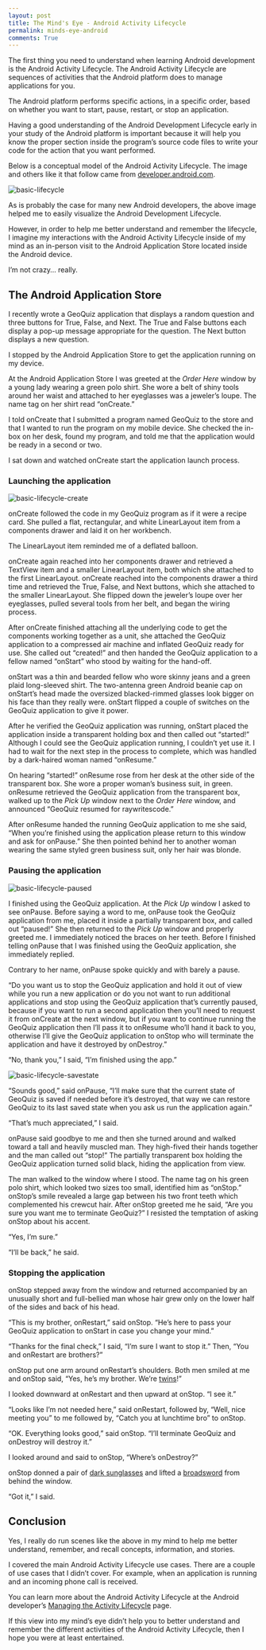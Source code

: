 ```yaml
---
layout: post
title: The Mind's Eye - Android Activity Lifecycle 
permalink: minds-eye-android
comments: True
---
```


The first thing you need to understand when learning Android development is the Android Activity Lifecycle. The Android Activity Lifecycle are sequences of activities that the Android platform does to manage applications for you. 

The Android platform performs specific actions, in a specific order, based on whether you want to start, pause, restart, or stop an application. 

Having a good understanding of the Android Development Lifecycle early in your study of the Android platform is important because it will help you know the proper section inside the program’s source code files to write your code for the action that you want performed.

Below is a conceptual model of the Android Activity Lifecycle. The image and others like it that follow came from [developer.android.com](http://developer.android.com/training/basics/activity-lifecycle/starting.html#lifecycle-states).

![basic-lifecycle](/images/basic-lifecycle.png)

As is probably the case for many new Android developers, the above image helped me to easily visualize the Android Development Lifecycle. 

However, in order to help me better understand and remember the lifecycle, I imagine my interactions with the Android Activity Lifecycle inside of my mind as an in-person visit to the Android Application Store located inside the Android device.

I’m not crazy… really.

## The Android Application Store

I recently wrote a GeoQuiz application that displays a random question and three buttons for True, False, and Next. The True and False buttons each display a pop-up message appropriate for the question. The Next button displays a new question. 

I stopped by the Android Application Store to get the application running on my device.

At the Android Application Store I was greeted at the *Order Here* window by a young lady wearing a green polo shirt. She wore a belt of shiny tools around her waist and attached to her eyeglasses was a jeweler’s loupe.  The name tag on her shirt read “onCreate.” 

I told onCreate that I submitted a program named GeoQuiz to the store and that I wanted to run the program on my mobile device. She checked the in-box on her desk, found my program, and told me that the application would be ready in a second or two.

I sat down and watched onCreate start the application launch process.

### Launching the application

![basic-lifecycle-create](/images/basic-lifecycle-create.png)

onCreate followed the code in my GeoQuiz program as if it were a recipe card. She pulled a flat, rectangular, and white LinearLayout item from a components drawer and laid it on her workbench.  

The LinearLayout item reminded me of a deflated balloon.  

onCreate again reached into her components drawer and retrieved a TextView item and a smaller LinearLayout item, both which she attached to the first LinearLayout. onCreate reached into the components drawer a third time and retrieved the True, False, and Next buttons, which she attached to the smaller LinearLayout. She flipped down the jeweler’s loupe over her eyeglasses, pulled several tools from her belt, and began the wiring process. 

After onCreate finished attaching all the underlying code to get the components working together as a unit, she attached the GeoQuiz application to a compressed air machine and inflated GeoQuiz ready for use. She called out “created!” and then handed the GeoQuiz application to a fellow named “onStart” who stood by waiting for the hand-off.

onStart was a thin and bearded fellow who wore skinny jeans and a green plaid long-sleeved shirt. The two-antenna green Android beanie cap on onStart’s head made the oversized blacked-rimmed glasses look bigger on his face than they really were. onStart flipped a couple of switches on the GeoQuiz application to give it power. 

After he verified the GeoQuiz application was running, onStart placed the application inside a transparent holding box and then called out “started!” Although I could see the GeoQuiz application running, I couldn’t yet use it.  I had to wait for the next step in the process to complete, which was handled by a dark-haired woman named “onResume.”

On hearing “started!” onResume rose from her desk at the other side of the transparent box. She wore a proper woman’s business suit, in green. onResume retrieved the GeoQuiz application from the transparent box, walked up to the *Pick Up* window next to the *Order Here* window, and announced “GeoQuiz resumed for raywritescode.”

After onResume handed the running GeoQuiz application to me she said, “When you’re finished using the application please return to this window and ask for onPause.” She then pointed behind her to another woman wearing the same styled green business suit, only her hair was blonde.

### Pausing the application

![basic-lifecycle-paused](/images/basic-lifecycle-paused.png)

I finished using the GeoQuiz application. At the *Pick Up* window I asked to see onPause. Before saying a word to me, onPause took the GeoQuiz application from me, placed it inside a partially transparent box, and called out “paused!” She then returned to the *Pick Up* window and properly greeted me. I immediately noticed the braces on her teeth. Before I finished telling onPause that I was finished using the GeoQuiz application, she immediately replied.

Contrary to her name, onPause spoke quickly and with barely a pause.

“Do you want us to stop the GeoQuiz application and hold it out of view while you run a new application or do you not want to run additional applications and stop using the GeoQuiz application that’s currently paused, because if you want to run a second application then you’ll need to request it from onCreate at the next window, but if you want to continue running the GeoQuiz application then I’ll pass it to onResume who’ll hand it back to you, otherwise I’ll give the GeoQuiz application to onStop who will terminate the application and have it destroyed by onDestroy.”

“No, thank you,” I said, “I’m finished using the app.”

![basic-lifecycle-savestate](/images/basic-lifecycle-savestate.png)

“Sounds good,” said onPause, “I’ll make sure that the current state of GeoQuiz is saved if needed before it’s destroyed, that way we can restore GeoQuiz to its last saved state when you ask us run the application again.”

“That’s much appreciated,” I said.

onPause said goodbye to me and then she turned around and walked toward a tall and heavily muscled man. They high-fived their hands together and the man called out “stop!” The partially transparent box holding the GeoQuiz application turned solid black, hiding the application from view.

The man walked to the window where I stood. The name tag on his green polo shirt, which looked two sizes too small, identified him as “onStop.” onStop’s smile revealed a large gap between his two front teeth which complemented his crewcut hair. After onStop greeted me he said, “Are you sure you want me to terminate GeoQuiz?” I resisted the temptation of asking onStop about his accent.

“Yes, I’m sure.”

“I’ll be back,” he said.

###  Stopping the application

onStop stepped away from the window and returned accompanied by an unusually short and full-bellied man whose hair grew only on the lower half of the sides and back of his head.

“This is my brother, onRestart,” said onStop. “He’s here to pass your GeoQuiz application to onStart in case you change your mind.”

“Thanks for the final check,” I said, “I’m sure I want to stop it.” Then, “You and onRestart are brothers?”

onStop put one arm around onRestart’s shoulders. Both men smiled at me and onStop said, “Yes, he’s my brother. We’re [twins](http://www.imdb.com/title/tt0096320/?ref_=fn_al_tt_1)!”

I looked downward at onRestart and then upward at onStop. “I see it.”

“Looks like I’m not needed here,” said onRestart, followed by, “Well, nice meeting you” to me followed by, “Catch you at lunchtime bro” to onStop.

“OK. Everything looks good,” said onStop. “I’ll terminate GeoQuiz and onDestroy will destroy it.”

I looked around and said to onStop, “Where’s onDestroy?”

onStop donned a pair of [dark sunglasses](http://www.imdb.com/title/tt0088247/?ref_=nv_sr_1) and lifted a [broadsword](http://www.imdb.com/title/tt0087078/?ref_=nv_sr_1) from behind the window.

“Got it,” I said.

## Conclusion

Yes, I really do run scenes like the above in my mind to help me better understand, remember, and recall concepts, information, and stories. 

I covered the main Android Activity Lifecycle use cases. There are a couple of use cases that I didn’t cover. For example, when an application is running and an incoming phone call is received. 

You can learn more about the Android Activity Lifecycle at the Android developer’s [Managing the Activity Lifecycle](http://developer.android.com/training/basics/activity-lifecycle/index.html) page.

If this view into my mind’s eye didn’t help you to better understand and remember the different activities of the Android Activity Lifecycle, then I hope you were at least entertained.
